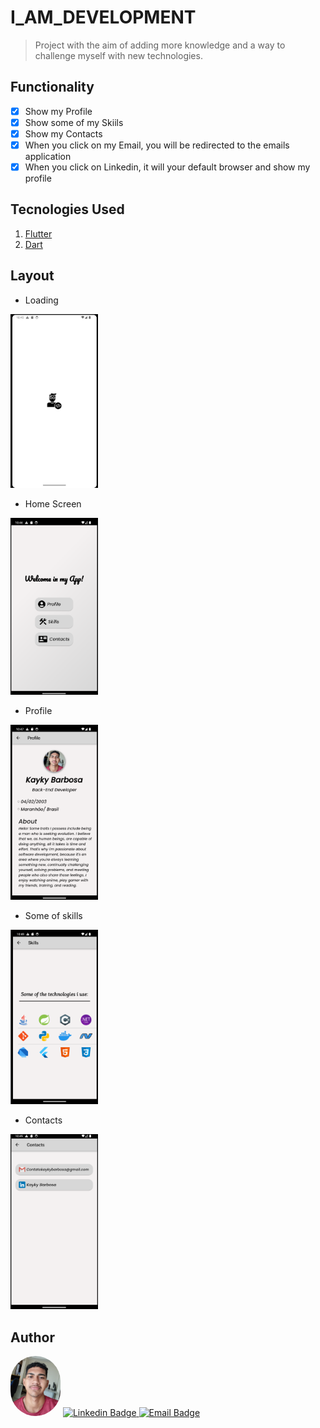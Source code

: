 # I_AM_DEVELOPMENT

> Project with the aim of adding more knowledge and a way to challenge myself with new technologies. 

## Functionality
- [x] Show my Profile
- [x] Show some of my Skiils
- [x] Show my Contacts
- [x] When you click on my Email, you will be redirected to the emails application
- [x] When you click on Linkedin, it will your default browser and show my profile  

## Tecnologies Used
 1. [Flutter](https://flutter.dev/) 
 2. [Dart](https://dart.dev/)

## Layout
- Loading

<img style='width:140px' alt='loading image' src='./readme_img/launcher.png'/>

- Home Screen

<img alt='home screen image' style='width:140px' src='./readme_img/home.png'/>

- Profile

<img alt='home screen image' style='width:140px' src='./readme_img/profile.png'/>

- Some of skills

<img alt='home screen image' style='width:140px' src='./readme_img/skills.png'/>

- Contacts

<img alt='home screen image' style='width:140px' src='./readme_img/contacts.png'/>

## Author
<img style="width:80px; align: left; border-radius: 40px" src="./assets/my_face/kayky.jpg" alt=" Author Image">

<a href = "www.linkedin.com/in/kayky-barbosa">
    <img src="https://img.shields.io/badge/Linkedin-0077B5?style=flat&logo=linkedin&logoColor=white" heigth="50px" target="_blank" alt="Linkedin Badge">
</a>
<a href = "mailto:contatokaykybarbosa@gmail.com">
    <img src="https://img.shields.io/badge/Email-D14836?style=flat&logo=gmail&logoColor=white" heigth="50px" target="_blank" alt="Email Badge">
</a>